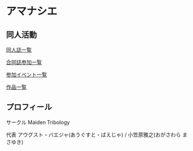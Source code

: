 # アマナシエ

## 同人活動

[同人誌一覧](doujinshi.html)

[合同誌参加一覧](goudoushi.html)

[参加イベント一覧](doujin_events.md)

[作品一覧](works.md)

## プロフィール

サークル Maiden Tribology

代表
アウグスト・バエジャ(あうぐすと・ばえじゃ) / 小笠原雅之(おがさわら まさゆき)

